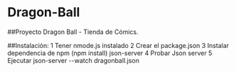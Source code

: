 # Dragon-Ball

##Proyecto Dragon Ball - Tienda de Cómics.

##Instalación:
1 Tener nmode.js instalado
2 Crear el package.json
3 Instalar dependencia de npm (npm install) json-server
4 Probar Json server
5 Ejecutar json-server --watch dragonball.json